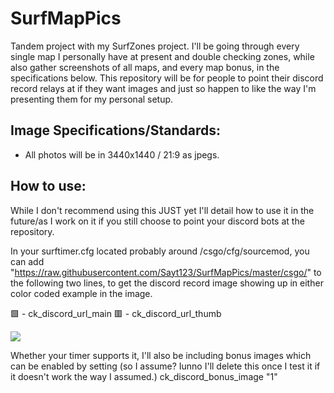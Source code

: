 # SurfMapPics
Tandem project with my SurfZones project. I'll be going through every single map I personally have at present and double checking zones, while also gather screenshots of all maps, and every map bonus, in the specifications below. This repository will be for people to point their discord record relays at if they want images and just so happen to like the way I'm presenting them for my personal setup.

## Image Specifications/Standards:
- All photos will be in 3440x1440 / 21:9 as jpegs.

## How to use:
While I don't recommend using this JUST yet I'll detail how to use it in the future/as I work on it if you still choose to point your discord bots at the repository. 

In your surftimer.cfg located probably around /csgo/cfg/sourcemod, you can add "https://raw.githubusercontent.com/Sayt123/SurfMapPics/master/csgo/" to the following two lines, to get the discord record image showing up in either color coded example in the image. 

🟩 - ck_discord_url_main
🟥 - ck_discord_url_thumb

<img src="https://i.imgur.com/P0ttKJN.png">

Whether your timer supports it, I'll also be including bonus images which can be enabled by setting (so I assume? Iunno I'll delete this once I test it if it doesn't work the way I assumed.)
ck_discord_bonus_image "1"